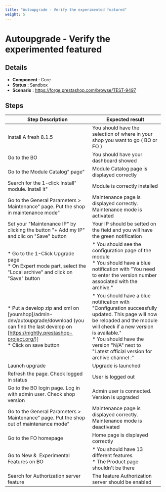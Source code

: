 ```yaml
---
title: "Autoupgrade - Verify the experimented featured"
weight: 5
---
```


# Autoupgrade - Verify the experimented featured
## Details
* **Component** : Core
* **Status** : Sandbox
* **Scenario** : https://forge.prestashop.com/browse/TEST-9497

## Steps
| Step Description | Expected result |
| ----- | ----- |
| Install A fresh 8.1.5 | You should have the selection of where in your shop you want to go ( BO or FO ) |
| Go to the BO | You should have your dashboard showed |
| Go to the Module Catalog" page" | Module Catalog page is displayed correctly |
| Search for the 1-click Install" module. Install it" | Module is correctly installed |
| Go to the General Parameters > Maintenance" page. Put the shop in maintenance mode" | Maintenance page is displayed correctly. Maintenance mode is activated |
| Set your "Maintenance IP" by clicking the button "+ Add my IP" and clic on "Save" button | Your IP should be setted on the field and you will have the green notification |
| * Go to the 1-Click Upgrade page<br> * On Expert mode part, select the "Local archive" and click on "Save" button | * You should see the configuration page of the module <br> * You should have a blue notification with "You need to enter the version number associated with the archive." |
| * Put a develop zip and xml on [yourshop]/admin-dev/autoupgrade/download (you can find the last develop on [https://nightly.prestashop-project.org/)] <br> * Click on save button | * You should have a blue notification with "Configuration successfully updated. This page will now be reloaded and the module will check if a new version is available." <br> * You should have the version "N/A" next to "Latest official version for archive channel :" |
| Launch upgrade | Upgrade is launched |
| Refresh the page. Check logged in status | User is logged out |
| Go to the BO login page. Log in with admin user. Check shop version | Admin user is connected. Version is upgraded |
| Go to the General Parameters > Maintenance" page. Put the shop out of maintenance mode" | Maintenance page is displayed correctly. Maintenance mode is deactivated |
| Go to the FO homepage | Home page is displayed correctly |
| Go to New &  Experimental Features on BO | * You should have 13 different features <br> * The Product page shouldn't be there |
| Search for Authorization server feature | The feature Authorization server should be enabled |
